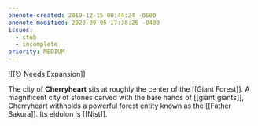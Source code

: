 ```yaml
---
onenote-created: 2019-12-15 00:44:24 -0500
onenote-modified: 2020-09-05 17:38:26 -0400
issues:
  - stub
  - incomplete
priority: MEDIUM
---
```

![[⎋ Needs Expansion]]

The city of **Cherryheart** sits at roughly the center of the [[Giant Forest]]. A magnificent city of stones carved with the bare hands of [[giant|giants]], Cherryheart withholds a powerful forest entity known as the [[Father Sakura]]. Its eidolon is [[Nist]].
